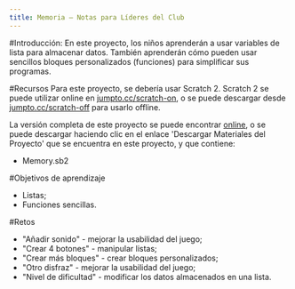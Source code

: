```yaml
---
title: Memoria — Notas para Líderes del Club
---
```


#Introducción:
En este proyecto, los niños aprenderán a usar variables de lista para almacenar datos. También aprenderán cómo pueden usar sencillos bloques personalizados (funciones) para simplificar sus programas.

#Recursos
Para este proyecto, se debería usar Scratch 2. Scratch 2 se puede utilizar online en [jumpto.cc/scratch-on](http://jumpto.cc/scratch-on), o se puede descargar desde [jumpto.cc/scratch-off](http://jumpto.cc/scratch-off) para usarlo offline.

La versión completa de este proyecto se puede encontrar <a href="http://scratch.mit.edu/projects/34874510/#editor">online</a>, o se puede descargar haciendo clic en el enlace 'Descargar Materiales del Proyecto' que se encuentra en este proyecto, y que contiene:

+ Memory.sb2

#Objetivos de aprendizaje
+ Listas;
+ Funciones sencillas.

#Retos
+ "Añadir sonido" - mejorar la usabilidad del juego;
+ "Crear 4 botones" - manipular listas;
+ "Crear más bloques" - crear bloques personalizados;
+ "Otro disfraz" - mejorar la usabilidad del juego;
+ "Nivel de dificultad" - modificar los datos almacenados en una lista.
